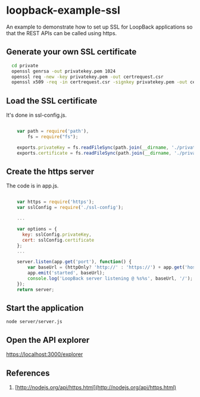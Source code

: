 # loopback-example-ssl

An example to demonstrate how to set up SSL for LoopBack applications so that
the REST APIs can be called using https.

## Generate your own SSL certificate

```sh
  cd private
  openssl genrsa -out privatekey.pem 1024
  openssl req -new -key privatekey.pem -out certrequest.csr
  openssl x509 -req -in certrequest.csr -signkey privatekey.pem -out certificate.pem
```

## Load the SSL certificate

It's done in ssl-config.js.

```js

    var path = require('path'),
        fs = require("fs");

    exports.privateKey = fs.readFileSync(path.join(__dirname, './private/privatekey.pem')).toString();
    exports.certificate = fs.readFileSync(path.join(__dirname, './private/certificate.pem')).toString();
```

## Create the https server

The code is in app.js.

```js

    var https = require('https');
    var sslConfig = require('./ssl-config');

    ...

    var options = {
      key: sslConfig.privateKey,
      cert: sslConfig.certificate
    };
    ...

    server.listen(app.get('port'), function() {
        var baseUrl = (httpOnly? 'http://' : 'https://') + app.get('host') + ':' + app.get('port');
        app.emit('started', baseUrl);
        console.log('LoopBack server listening @ %s%s', baseUrl, '/');
    });
    return server;
```

## Start the application

    node server/server.js

## Open the API explorer

[https://localhost:3000/explorer](https://localhost:3000/explorer)

## References

1. [http://nodejs.org/api/https.html](http://nodejs.org/api/https.html)

